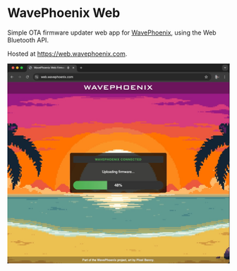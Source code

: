 # WavePhoenix Web

Simple OTA firmware updater web app for [WavePhoenix](https://github.com/loopj/wavephoenix), using the Web Bluetooth API.

Hosted at <https://web.wavephoenix.com>.

![Screenshot](images/screenshot.jpg)
